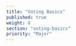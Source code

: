 ```yaml
---
title: "Voting Basics"
published: true
weight: 0
section: "voting-basics"
priority: "Major"
---
```

